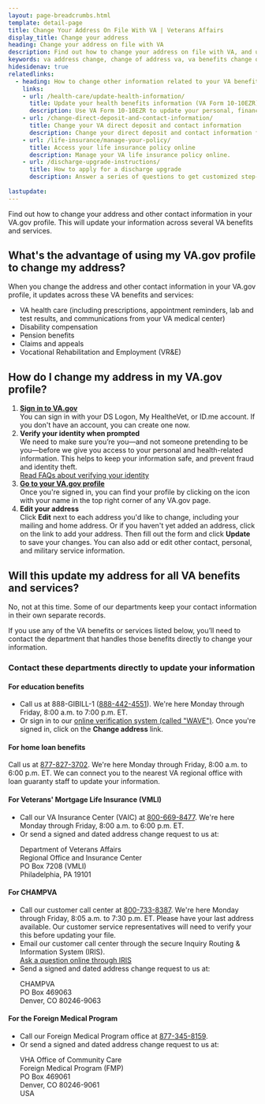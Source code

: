 ```yaml
---
layout: page-breadcrumbs.html
template: detail-page
title: Change Your Address On File With VA | Veterans Affairs
display_title: Change your address
heading: Change your address on file with VA
description: Find out how to change your address on file with VA, and update other contact information in your VA.gov profile. This will update your information across several VA benefits and services, including VA health care, disability compensation, and pension benefits.
keywords: va address change, change of address va, va benefits change of address, va change of address form, va address change form, how do i change my address with the va, va benefits address change
hidesidenav: true
relatedlinks: 
  - heading: How to change other information related to your VA benefits
    links:
    - url: /health-care/update-health-information/
      title: Update your health benefits information (VA Form 10-10EZR)
      description: Use VA Form 10-10EZR to update your personal, financial, and insurance information after you’re enrolled in VA health care.
    - url: /change-direct-deposit-and-contact-information/
      title: Change your VA direct deposit and contact information
      description: Change your direct deposit and contact information for certain VA benefits.
    - url: /life-insurance/manage-your-policy/
      title: Access your life insurance policy online
      description: Manage your VA life insurance policy online.
    - url: /discharge-upgrade-instructions/
      title: How to apply for a discharge upgrade
      description: Answer a series of questions to get customized step-by-step instructions on how to apply for a discharge upgrade or correction. 
         
lastupdate:
---
```


<div itemscope itemtype="http://schema.org/FAQPage">
<div itemprop="description" class="va-introtext">

Find out how to change your address and other contact information in your VA.gov profile. This will update your information across several VA benefits and services. 

</div>

<div itemscope itemtype="http://schema.org/Question">

<h2 itemprop="name">What's the advantage of using my VA.gov profile to change my address?</h2>
<div itemprop="acceptedAnswer" itemscope itemtype="http://schema.org/Answer">
<div itemprop="text">
  
When you change the address and other contact information in your VA.gov profile, it updates across these VA benefits and services:

<ul>
  <li>VA health care (including prescriptions, appointment reminders, lab and test results, and communications from your VA medical center)</li>
  <li>Disability compensation</li>
  <li>Pension benefits</li>
  <li>Claims and appeals</li>
  <li>Vocational Rehabilitation and Employment (VR&E)</li>  
</ul>

</div>
</div>
</div>

<div itemscope itemtype="http://schema.org/Question">

<h2 itemprop="name">How do I change my address in my VA.gov profile?</h2>
<div itemprop="acceptedAnswer" itemscope itemtype="http://schema.org/Answer">
<div itemprop="text">

<ol class="process">
  <li class="process-step list-one"><strong><a href="https://api.id.me/en/session/new">Sign in to VA.gov</a></strong><br> You can sign in with your DS Logon, My HealtheVet, or ID.me account. If you don't have an account, you can create one now.</li>
  <li class="process-step list-two"><strong>Verify your identity when prompted</strong> <br> We need to make sure you’re you—and not someone pretending to be you—before we give you access to your personal and health-related information. This helps to keep your information safe, and prevent fraud and identity theft. <br> <a href="/sign-in-faq/#verify">Read FAQs about verifying your identity</a></li>
  <li class="process-step list-three"><strong><a href="/profile/">Go to your VA.gov profile</a></strong> <br> Once you're signed in, you can find your profile by clicking on the icon with your name in the top right corner of any VA.gov page.</li>
  <li class="process-step list-four"><strong>Edit your address</strong> <br> Click <strong>Edit</strong> next to each address you'd like to change, including your mailing and home address. Or if you haven't yet added an address, click on the link to add your address. Then fill out the form and click <strong>Update</strong> to save your changes. You can also add or edit other contact, personal, and military service information.
</ol>

</ul>
</div>
</div>
</div>

<div itemscope itemtype="http://schema.org/Question">
  
<h2 itemprop="name">Will this update my address for all VA benefits and services?</h2>
<div itemprop="acceptedAnswer" itemscope itemtype="http://schema.org/Answer">
<div itemprop="text">

No, not at this time. Some of our departments keep your contact information in their own separate records. 

If you use any of the VA benefits or services listed below, you’ll need to contact the department that handles those benefits directly to change your information.

<h3>Contact these departments directly to update your information</h3>

<h4>For education benefits</h4>

<ul>
  <li>Call us at 888-GIBILL-1 (<a href="tel:+18884424551">888-442-4551</a>). We're here Monday through Friday, 8:00 a.m. to 7:00 p.m. ET.</li>
  <li>Or sign in to our <a href="https://www.gibill.va.gov/wave/index.do">online verification system (called "WAVE")</a>. Once you're signed in, click on the <strong>Change address</strong> link.</li>
  </ul>
  
<h4>For home loan benefits</h4>
Call us at <a href="tel:+18778273702">877-827-3702</a>. We're here Monday through Friday, 8:00 a.m. to 6:00 p.m. ET. We can connect you to the nearest VA regional office with loan guaranty staff to update your information.

<h4>For Veterans' Mortgage Life Insurance (VMLI)</h4>

<ul>
  <li>Call our VA Insurance Center (VAIC) at <a href="tel:+18006698477">800-669-8477</a>. We're here Monday through Friday, 8:00 a.m. to 6:00 p.m. ET.</li>
  <li>Or send a signed and dated address change request to us at: <br>
    <p class="va-address-block">
      Department of Veterans Affairs <br>
      Regional Office and Insurance Center <br>
      PO Box 7208 (VMLI) <br>
      Philadelphia, PA 19101 <br>
  </li>  
</ul>

<h4>For CHAMPVA</h4>

<ul>
  <li>Call our customer call center at <a href="tel:+18007338387">800-733-8387</a>. We're here Monday through Friday, 8:05 a.m. to 7:30 p.m. ET. Please have your last address available. Our customer service representatives will need to verify your this before updating your file.</li>
  <li>Email our customer call center through the secure Inquiry Routing & Information System (IRIS). <br>
    <a href="https://iris.custhelp.va.gov/app/ask">Ask a question online through IRIS</a></li>
  <li>Send a signed and dated address change request to us at:<br>
    <p class="va-address-block">
      CHAMPVA<br>
      PO Box 469063<br>
      Denver, CO 80246-9063<br>
    </p>
  </li>
  </ul>    

<h4>For the Foreign Medical Program</h4>

<ul>
  <li>Call our Foreign Medical Program office at <a href="tel:+18773458158">877-345-8159</a>.</li>
  <li>Or send a signed and dated address change request to us at: <br>
    <p class="va-address-block">
      VHA Office of Community Care<br>
      Foreign Medical Program (FMP)<br>
      PO Box 469061<br>
      Denver, CO 80246-9061<br>
      USA<br>
    </p>
    </li>
</ul>

</div>
</div>
</div>
</div>
